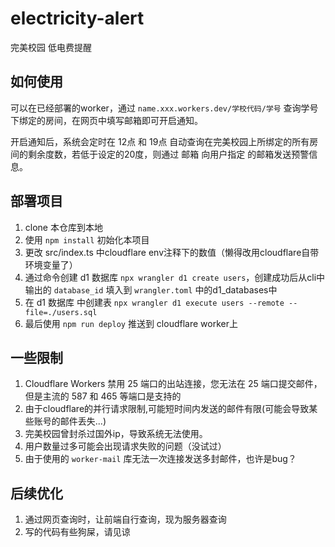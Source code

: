 # electricity-alert

完美校园 低电费提醒

## 如何使用

可以在已经部署的worker，通过 `name.xxx.workers.dev/学校代码/学号` 查询学号下绑定的房间，在网页中填写邮箱即可开启通知。

开启通知后，系统会定时在 12点 和 19点 自动查询在完美校园上所绑定的所有房间的剩余度数，若低于设定的20度，则通过 邮箱 向用户指定 的邮箱发送预警信息。

## 部署项目
  
  1. clone 本仓库到本地
  2. 使用 `npm install` 初始化本项目
  3. 更改 src/index.ts 中cloudflare env注释下的数值（懒得改用cloudflare自带环境变量了）
  4. 通过命令创建 d1 数据库 `npx wrangler d1 create users`，创建成功后从cli中输出的 `database_id` 填入到 `wrangler.toml` 中的d1_databases中
  5. 在 d1 数据库 中创建表 `npx wrangler d1 execute users --remote --file=./users.sql`
  6. 最后使用 `npm run deploy` 推送到 cloudflare worker上

## 一些限制

  1. Cloudflare Workers 禁用 25 端口的出站连接，您无法在 25 端口提交邮件，但是主流的 587 和 465 等端口是支持的
  2. 由于cloudflare的并行请求限制,可能短时间内发送的邮件有限(可能会导致某些账号的邮件丢失...)
  3. 完美校园曾封杀过国外ip，导致系统无法使用。
  4. 用户数量过多可能会出现请求失败的问题（没试过）
  5. 由于使用的 `worker-mail` 库无法一次连接发送多封邮件，也许是bug？

## 后续优化

  1. 通过网页查询时，让前端自行查询，现为服务器查询
  2. 写的代码有些狗屎，请见谅